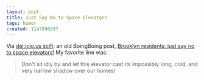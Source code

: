 ```yaml
---
layout: post
title: Just Say No to Space Elevators
tags: humor
created: 1147890297
---
```

Via [del.icio.us scifi](/aggregator/sources/25):  an old BoingBoing post, [Brooklyn residents: just say no to space elevators!](http://www.boingboing.net/2005/02/01/brooklyn_residents_j.html)   My favorite line was:

> Don't sit idly by and let this elevator cast its impossibly long, cold, and very narrow shadow over our homes! 
